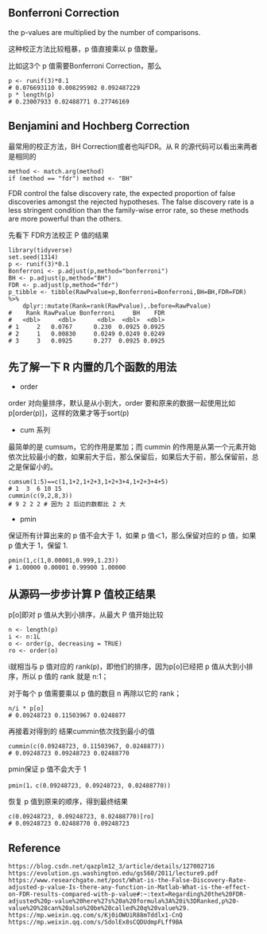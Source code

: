 ## Bonferroni Correction

the p-values are multiplied by the number of comparisons.

这种校正方法比较粗暴，p 值直接乘以 p 值数量。

比如这3个 p 值需要Bonferroni Correction，那么

```
p <- runif(3)*0.1
# 0.076693110 0.008295902 0.092487229
p * length(p)
# 0.23007933 0.02488771 0.27746169
```

## Benjamini and Hochberg Correction

最常用的校正方法，BH Correction或者也叫FDR。从 R 的源代码可以看出来两者是相同的

```
method <- match.arg(method)
if (method == "fdr") method <- "BH"
```

FDR control the false discovery rate, the expected proportion of false discoveries amongst the rejected hypotheses. The false discovery rate is a less stringent condition than the family-wise error rate, so these methods are more powerful than the others.

先看下 FDR方法校正 P 值的结果

```
library(tidyverse)
set.seed(1314)
p <- runif(3)*0.1
Bonferroni <- p.adjust(p,method="bonferroni")
BH <- p.adjust(p,method="BH")
FDR <- p.adjust(p,method="fdr")
p_tibble <- tibble(RawPvalue=p,Bonferroni=Bonferroni,BH=BH,FDR=FDR) %>% 
    dplyr::mutate(Rank=rank(RawPvalue),.before=RawPvalue)
#    Rank RawPvalue Bonferroni     BH    FDR
#   <dbl>     <dbl>      <dbl>  <dbl>  <dbl>
# 1     2   0.0767      0.230  0.0925 0.0925
# 2     1   0.00830     0.0249 0.0249 0.0249
# 3     3   0.0925      0.277  0.0925 0.0925
```

## 先了解一下 R 内置的几个函数的用法

- order

order 对向量排序，默认是从小到大，order 要和原来的数据一起使用比如 p[order(p)]，这样的效果才等于sort(p)

- cum 系列

最简单的是 cumsum，它的作用是累加；而 cummin 的作用是从第一个元素开始依次比较最小的数，如果前大于后，那么保留后，如果后大于前，那么保留前，总之是保留小的。

```
cumsum(1:5)==c(1,1+2,1+2+3,1+2+3+4,1+2+3+4+5)
# 1  3  6 10 15
cummin(c(9,2,8,3)) 
# 9 2 2 2 # 因为 2 后边的数都比 2 大
```

- pmin

保证所有计算出来的 p 值不会大于 1，如果 p 值＜1，那么保留对应的 p 值，如果 p 值大于 1，保留 1.

```
pmin(1,c(1,0.00001,0.999,1.23))
# 1.00000 0.00001 0.99900 1.00000
```

## 从源码一步步计算 P 值校正结果

p[o]即对 p 值从大到小排序，从最大 P 值开始比较

```
n <- length(p)
i <- n:1L
o <- order(p, decreasing = TRUE)
ro <- order(o)
```

i就相当与 p 值对应的 rank(p)，即他们的排序，因为p[o]已经把 p 值从大到小排序，所以 p 值的 rank 就是 n:1；

对于每个 p 值需要乘以 p 值的数目 n 再除以它的 rank；

```
n/i * p[o]
# 0.09248723 0.11503967 0.0248877
```

再接着对得到的 结果cummin依次找到最小的值

```
cummin(c(0.09248723, 0.11503967, 0.0248877))
# 0.09248723 0.09248723 0.02488770
```

pmin保证 p 值不会大于 1

```
pmin(1，c(0.09248723, 0.09248723, 0.02488770))
```

恢复 p 值到原来的顺序，得到最终结果

```
c(0.09248723, 0.09248723, 0.02488770)[ro]
# 0.09248723 0.02488770 0.09248723
```

## Reference

```
https://blog.csdn.net/qazplm12_3/article/details/127002716
https://evolution.gs.washington.edu/gs560/2011/lecture9.pdf
https://www.researchgate.net/post/What-is-the-False-Discovery-Rate-adjusted-p-value-Is-there-any-function-in-Matlab-What-is-the-effect-on-FDR-results-compared-with-p-value#:~:text=Regarding%20the%20FDR-adjusted%20p-value%20here%27s%20a%20formula%3A%20i%3DRanked,p%20-value%20%28can%20also%20be%20called%20q%20value%29.
https://mp.weixin.qq.com/s/Kj0iOWUiR88mTddlx1-CnQ
https://mp.weixin.qq.com/s/SdolEx8sCQDUdmpFLff9BA
```
